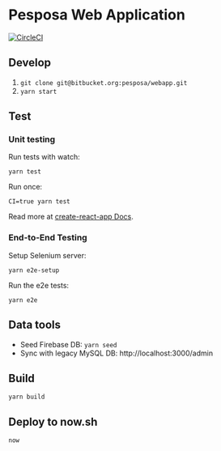 # Pesposa Web Application

[![CircleCI](https://circleci.com/bb/pesposa/webapp.svg?style=svg&circle-token=672fc70422242f2252d394f0f1a33ef08a27e830)](https://circleci.com/bb/pesposa/webapp)

## Develop

1. `git clone git@bitbucket.org:pesposa/webapp.git`
2. `yarn start`

## Test

### Unit testing

Run tests with watch:

```shell
yarn test
```

Run once:

```shell
CI=true yarn test
```

Read more at [create-react-app Docs](https://github.com/facebookincubator/create-react-app/blob/master/packages/react-scripts/template/README.md#running-tests).

### End-to-End Testing

Setup Selenium server:

```shell
yarn e2e-setup
```

Run the e2e tests:

```shell
yarn e2e
```

## Data tools

- Seed Firebase DB: `yarn seed`
- Sync with legacy MySQL DB: http://localhost:3000/admin


## Build

`yarn build`

## Deploy to now.sh

`now`
